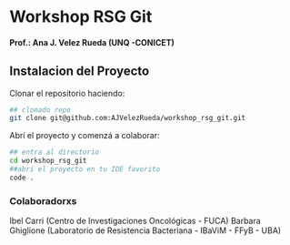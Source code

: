 # Workshop RSG Git

#### Prof.: Ana J. Velez Rueda (UNQ -CONICET)

## Instalacion del Proyecto
Clonar el repositorio haciendo: 

```bash
## clonado repo
git clone git@github.com:AJVelezRueda/workshop_rsg_git.git
```

Abrí el proyecto y comenzá a colaborar:
```bash
## entra al directorio
cd workshop_rsg_git
##abrí el proyecto en tu IDE favorito
code .
```

### Colaboradorxs

Ibel Carri (Centro de Investigaciones Oncológicas - FUCA)
Barbara Ghiglione (Laboratorio de Resistencia Bacteriana - IBaViM - FFyB - UBA)